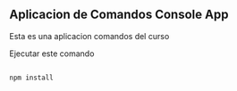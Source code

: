 

## Aplicacion de Comandos Console App

Esta es una aplicacion comandos del curso

Ejecutar este comando


``````

npm install
``````